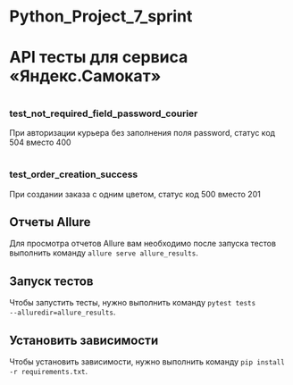 # Python_Project_7_sprint
<h1>API тесты для сервиса «Яндекс.Самокат»</h1>

# <h3>test_not_required_field_password_courier</h3>
При авторизации курьера без заполнения поля password, статус код 504 вместо 400

# <h3>test_order_creation_success</h3>
При создании заказа с одним цветом, статус код 500 вместо 201

<h2>Отчеты Allure</h2>

Для просмотра отчетов Allure вам необходимо после запуска тестов выполнить команду <code>allure serve
allure_results</code>.

<h2>Запуск тестов</h2>

Чтобы запустить тесты, нужно выполнить команду <code>pytest tests --alluredir=allure_results</code>.

<h2>Установить зависимости</h2>
Чтобы установить зависимости, нужно выполнить команду <code>pip install -r requirements.txt</code>.

